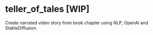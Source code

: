 # teller_of_tales [WIP]
Create narrated video story from book chapter using NLP, OpenAI and StableDiffusion.
